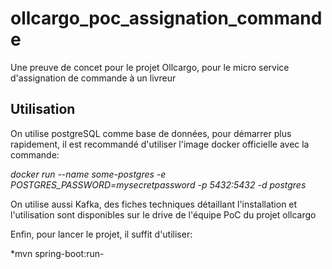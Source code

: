 # ollcargo_poc_assignation_commande

Une preuve de concet pour le projet Ollcargo, pour le micro service d'assignation de commande à un livreur
## Utilisation

On utilise postgreSQL comme base de données, pour démarrer plus rapidement, il est recommandé d'utiliser l'image docker officielle avec la commande:

*docker run --name some-postgres -e POSTGRES_PASSWORD=mysecretpassword -p 5432:5432 -d postgres*

On utilise aussi Kafka, des fiches techniques détaillant l'installation et l'utilisation sont disponibles sur le drive de l'équipe PoC du projet ollcargo

Enfin, pour lancer le projet, il suffit d'utiliser:

*mvn spring-boot:run-